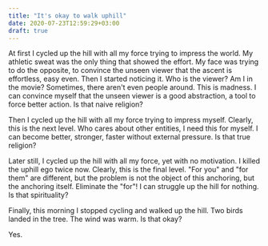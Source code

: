 ```yaml
---
title: "It's okay to walk uphill"
date: 2020-07-23T12:59:29+03:00
draft: true
---
```


At first I cycled up the hill with all my force trying to impress the world. My athletic sweat was the only thing that showed the effort. My face was trying to do the opposite, to convince the unseen viewer that the ascent is effortless, easy even. Then I started noticing it. Who is the viewer? Am I in the movie? Sometimes, there aren't even people around. This is madness. I can convince myself that the unseen viewer is a good abstraction, a tool to force better action. Is that naive religion?

Then I cycled up the hill with all my force trying to impress myself. Clearly, this is the next level. Who cares about other entities, I need this for myself. I can become better, stronger, faster without external pressure. Is that true religion?

Later still, I cycled up the hill with all my force, yet with no motivation. I killed the uphill ego twice now. Clearly, this is the final level. "For you" and "for them" are different, but the problem is not the object of this anchoring, but the anchoring itself. Eliminate the "for"! I can struggle up the hill for nothing. Is that spirituality?

Finally, this morning I stopped cycling and walked up the hill. Two birds landed in the tree. The wind was warm. Is that okay?

Yes.
